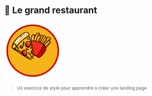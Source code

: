 # 🚀 Le grand restaurant
![cover](./asset/logo.png)

> Un exercice de style pour apprendre à créer une landing page